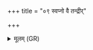 +++
title = "०९ स्वप्नो वै तन्द्रीर्"

+++
<details><summary>मूलम् (GR)</summary>

स्वप्नो वै तन्द्रीर् निरृतिः  
पाप्मानो नाम देवताः ।  
जरा खालित्यं पालित्यं  
शरीरम् अनु प्राविशन् ॥
</details>